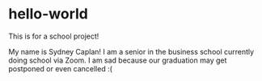 # hello-world
This is for a school project!

My name is Sydney Caplan!
I am a senior in the business school currently doing school via Zoom. 
I am sad because our graduation may get postponed or even cancelled :(
